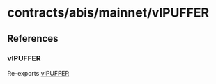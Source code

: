 # contracts/abis/mainnet/vlPUFFER

## References

### vlPUFFER

Re-exports [vlPUFFER](vlPUFFER.md#vlpuffer)
